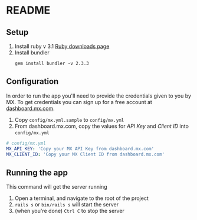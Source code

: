 # README

## Setup

1. Install ruby v 3.1 [Ruby downloads page](https://www.ruby-lang.org/en/downloads/)
1. Install bundler
    ```
    gem install bundler -v 2.3.3
    ```

## Configuration

In order to run the app you'll need to provide the credentials given to you by MX.  To get credentials you can sign up for a free account at [dashboard.mx.com](https://dashboard.mx.com).

1. Copy `config/mx.yml.sample` to `config/mx.yml`
1. From dashboard.mx.com, copy the values for _API Key_ and _Client ID_ into `config/mx.yml`

```yaml
# config/mx.yml
MX_API_KEY: 'Copy your MX API Key from dashboard.mx.com'
MX_CLIENT_ID: 'Copy your MX Client ID from dashboard.mx.com'
```

## Running the app

This command will get the server running

1. Open a terminal, and navigate to the root of the project
1. `rails s` or `bin/rails s` will start the server
1. (when you're done) `Ctrl C` to stop the server
